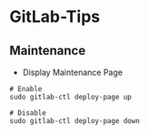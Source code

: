 # GitLab-Tips
## Maintenance
- Display Maintenance Page
```shell
# Enable
sudo gitlab-ctl deploy-page up

# Disable
sudo gitlab-ctl deploy-page down
```
